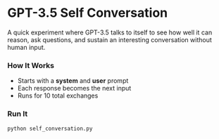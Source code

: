 # GPT-3.5 Self Conversation

A quick experiment where GPT-3.5 talks to itself to see how well it can reason, ask questions, and sustain an interesting conversation without human input.

### How It Works
- Starts with a **system** and **user** prompt  
- Each response becomes the next input  
- Runs for 10 total exchanges  

### Run It
```bash
python self_conversation.py
